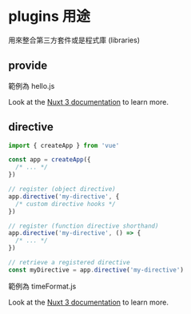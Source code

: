 # plugins 用途

用來整合第三方套件或是程式庫 (libraries)

## provide 

範例為 hello.js

Look at the [Nuxt 3 documentation](https://vuejs.org/api/application.html#app-provide) to learn more.

## directive 

```javascript
import { createApp } from 'vue'

const app = createApp({
  /* ... */
})

// register (object directive)
app.directive('my-directive', {
  /* custom directive hooks */
})

// register (function directive shorthand)
app.directive('my-directive', () => {
  /* ... */
})

// retrieve a registered directive
const myDirective = app.directive('my-directive')
```

範例為 timeFormat.js

Look at the [Nuxt 3 documentation](https://vuejs.org/guide/reusability/custom-directives.html) to learn more.